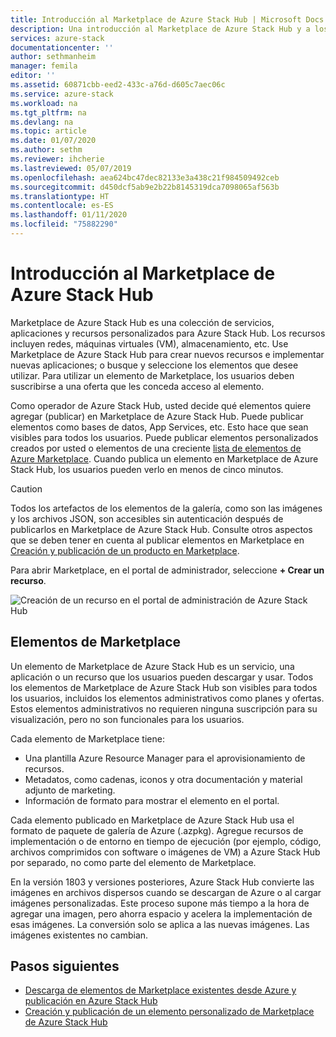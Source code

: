 ```yaml
---
title: Introducción al Marketplace de Azure Stack Hub | Microsoft Docs
description: Una introducción al Marketplace de Azure Stack Hub y a los elementos de Marketplace.
services: azure-stack
documentationcenter: ''
author: sethmanheim
manager: femila
editor: ''
ms.assetid: 60871cbb-eed2-433c-a76d-d605c7aec06c
ms.service: azure-stack
ms.workload: na
ms.tgt_pltfrm: na
ms.devlang: na
ms.topic: article
ms.date: 01/07/2020
ms.author: sethm
ms.reviewer: ihcherie
ms.lastreviewed: 05/07/2019
ms.openlocfilehash: aea624bc47dec82133e3a438c21f984509492ceb
ms.sourcegitcommit: d450dcf5ab9e2b22b8145319dca7098065af563b
ms.translationtype: HT
ms.contentlocale: es-ES
ms.lasthandoff: 01/11/2020
ms.locfileid: "75882290"
---
```

# <a name="azure-stack-hub-marketplace-overview"></a>Introducción al Marketplace de Azure Stack Hub

Marketplace de Azure Stack Hub es una colección de servicios, aplicaciones y recursos personalizados para Azure Stack Hub. Los recursos incluyen redes, máquinas virtuales (VM), almacenamiento, etc. Use Marketplace de Azure Stack Hub para crear nuevos recursos e implementar nuevas aplicaciones; o busque y seleccione los elementos que desee utilizar. Para utilizar un elemento de Marketplace, los usuarios deben suscribirse a una oferta que les conceda acceso al elemento.

Como operador de Azure Stack Hub, usted decide qué elementos quiere agregar (publicar) en Marketplace de Azure Stack Hub. Puede publicar elementos como bases de datos, App Services, etc. Esto hace que sean visibles para todos los usuarios. Puede publicar elementos personalizados creados por usted o elementos de una creciente [lista de elementos de Azure Marketplace](azure-stack-marketplace-azure-items.md). Cuando publica un elemento en Marketplace de Azure Stack Hub, los usuarios pueden verlo en menos de cinco minutos.

> [!CAUTION]  
> Todos los artefactos de los elementos de la galería, como son las imágenes y los archivos JSON, son accesibles sin autenticación después de publicarlos en Marketplace de Azure Stack Hub. Consulte otros aspectos que se deben tener en cuenta al publicar elementos en Marketplace en [Creación y publicación de un producto en Marketplace](azure-stack-create-and-publish-marketplace-item.md).

Para abrir Marketplace, en el portal de administrador, seleccione **+ Crear un recurso**.

![Creación de un recurso en el portal de administración de Azure Stack Hub](media/azure-stack-marketplace/marketplace1.png)

## <a name="marketplace-items"></a>Elementos de Marketplace

Un elemento de Marketplace de Azure Stack Hub es un servicio, una aplicación o un recurso que los usuarios pueden descargar y usar. Todos los elementos de Marketplace de Azure Stack Hub son visibles para todos los usuarios, incluidos los elementos administrativos como planes y ofertas. Estos elementos administrativos no requieren ninguna suscripción para su visualización, pero no son funcionales para los usuarios.

Cada elemento de Marketplace tiene:

* Una plantilla Azure Resource Manager para el aprovisionamiento de recursos.
* Metadatos, como cadenas, iconos y otra documentación y material adjunto de marketing.
* Información de formato para mostrar el elemento en el portal.

Cada elemento publicado en Marketplace de Azure Stack Hub usa el formato de paquete de galería de Azure (.azpkg). Agregue recursos de implementación o de entorno en tiempo de ejecución (por ejemplo, código, archivos comprimidos con software o imágenes de VM) a Azure Stack Hub por separado, no como parte del elemento de Marketplace.

En la versión 1803 y versiones posteriores, Azure Stack Hub convierte las imágenes en archivos dispersos cuando se descargan de Azure o al cargar imágenes personalizadas. Este proceso supone más tiempo a la hora de agregar una imagen, pero ahorra espacio y acelera la implementación de esas imágenes. La conversión solo se aplica a las nuevas imágenes. Las imágenes existentes no cambian.

## <a name="next-steps"></a>Pasos siguientes

* [Descarga de elementos de Marketplace existentes desde Azure y publicación en Azure Stack Hub](azure-stack-download-azure-marketplace-item.md)  
* [Creación y publicación de un elemento personalizado de Marketplace de Azure Stack Hub](azure-stack-create-and-publish-marketplace-item.md)
